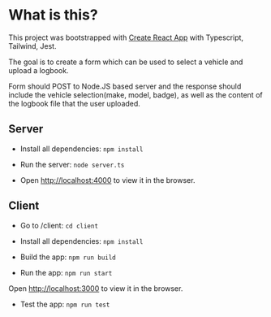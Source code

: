 # What is this?

This project was bootstrapped with [Create React App](https://github.com/facebook/create-react-app) with Typescript, Tailwind, Jest.

The goal is to create a form which can be used to select a vehicle and upload a logbook.

Form should POST to Node.JS based server and the response should include the vehicle selection(make, model, badge), as well as the content of the logbook file that the user uploaded.

## Server

- Install all dependencies: `npm install`

- Run the server: `node server.ts`

- Open [http://localhost:4000](http://localhost:4000) to view it in the browser.

## Client

- Go to /client: `cd client`

- Install all dependencies: `npm install`

- Build the app: `npm run build`

- Run the app: `npm run start`

Open [http://localhost:3000](http://localhost:3000) to view it in the browser.

- Test the app: `npm run test`
